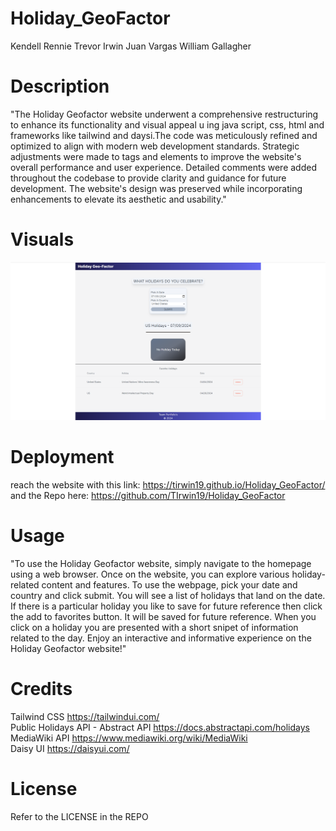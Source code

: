 # Holiday_GeoFactor
Kendell Rennie
Trevor Irwin
Juan Vargas
William Gallagher


# Description
"The Holiday Geofactor website underwent a comprehensive restructuring to enhance its functionality and visual appeal u ing java script, css, html and frameworks like tailwind and daysi.The code was meticulously refined and optimized to align with modern web development standards. Strategic adjustments were made to tags and elements to improve the website's overall performance and user experience. Detailed comments were added throughout the codebase to provide clarity and guidance for future development. The website's design was preserved while incorporating enhancements to elevate its aesthetic and usability."


# Visuals

![alt text](/assets/images/HolidayGeoImage.png)

# Deployment
 reach the website with this link: https://tirwin19.github.io/Holiday_GeoFactor/
and the Repo here: https://github.com/TIrwin19/Holiday_GeoFactor

# Usage
"To use the Holiday Geofactor website, simply navigate to the homepage using a web browser. Once on the website, you can explore various holiday-related content and features. To use the webpage, pick your date and country and click submit. You will see a list of holidays that land on the date. If there is a particular holiday you like to save for future reference then click the add to favorites button.  It will be saved for future reference. When you click on a holiday you are presented with a short snipet of information related to the day. Enjoy an interactive and informative experience on the Holiday Geofactor website!"

# Credits

Tailwind CSS https://tailwindui.com/  
Public Holidays API - Abstract API  https://docs.abstractapi.com/holidays  
MediaWiki API https://www.mediawiki.org/wiki/MediaWiki  
Daisy UI https://daisyui.com/  
# License

Refer to the LICENSE in the REPO